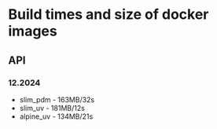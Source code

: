# Build times and size of docker images

## API

### 12.2024
- slim_pdm - 163MB/32s
- slim_uv - 181MB/12s
- alpine_uv - 134MB/21s

